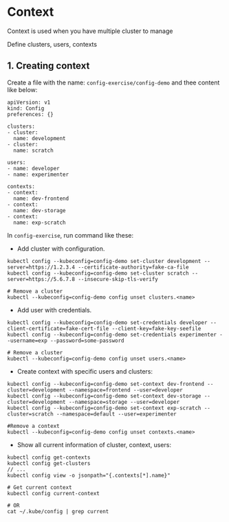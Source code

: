 # Context

Context is used when you have multiple cluster to manage

Define clusters, users, contexts

## 1. Creating context

Create a file with the name: `config-exercise/config-demo` and thee content like below:

```
apiVersion: v1
kind: Config
preferences: {}

clusters:
- cluster:
  name: development
- cluster:
  name: scratch

users:
- name: developer
- name: experimenter

contexts:
- context:
  name: dev-frontend
- context:
  name: dev-storage
- context:
  name: exp-scratch
```

In `config-exercise`, run command like these:

-   Add cluster with configuration.

```
kubectl config --kubeconfig=config-demo set-cluster development --server=https://1.2.3.4 --certificate-authority=fake-ca-file
kubectl config --kubeconfig=config-demo set-cluster scratch --server=https://5.6.7.8 --insecure-skip-tls-verify

# Remove a cluster
kubectl --kubeconfig=config-demo config unset clusters.<name>
```

-   Add user with credentials.

```
kubectl config --kubeconfig=config-demo set-credentials developer --client-certificate=fake-cert-file --client-key=fake-key-seefile
kubectl config --kubeconfig=config-demo set-credentials experimenter --username=exp --password=some-password

# Remove a cluster
kubectl --kubeconfig=config-demo config unset users.<name>
```

-   Create context with specific users and clusters:

```
kubectl config --kubeconfig=config-demo set-context dev-frontend --cluster=development --namespace=frontend --user=developer
kubectl config --kubeconfig=config-demo set-context dev-storage --cluster=development --namespace=storage --user=developer
kubectl config --kubeconfig=config-demo set-context exp-scratch --cluster=scratch --namespace=default --user=experimenter

#Remove a context
kubectl --kubeconfig=config-demo config unset contexts.<name>
```

-   Show all current information of cluster, context, users:

```
kubectl config get-contexts
kubectl config get-clusters
// ...
kubectl config view -o jsonpath="{.contexts[*].name}"

# Get current context
kubectl config current-context

# OR
cat ~/.kube/config | grep current
```
